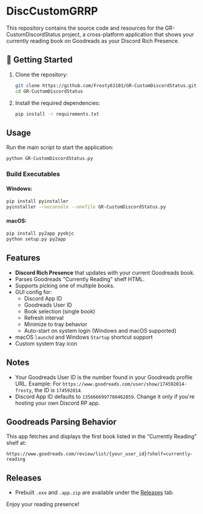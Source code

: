 # DiscCustomGRRP

This repository contains the source code and resources for the GR-CustomDiscordStatus project, a cross-platform application that shows your currently reading book on Goodreads as your Discord Rich Presence.

## 🔧 Getting Started

1. Clone the repository:
    ```bash
    git clone https://github.com/Frosty63101/GR-CustomDiscordStatus.git
    cd GR-CustomDiscordStatus
    ```

2. Install the required dependencies:
    ```bash
    pip install -r requirements.txt
    ```

## Usage

Run the main script to start the application:
```bash
python GR-CustomDiscordStatus.py
```

### Build Executables

#### Windows:
```bash
pip install pyinstaller
pyinstaller --noconsole --onefile GR-CustomDiscordStatus.py
```

#### macOS:
```bash
pip install py2app pyobjc
python setup.py py2app
```

## Features

- **Discord Rich Presence** that updates with your current Goodreads book.
- Parses Goodreads "Currently Reading" shelf HTML.
- Supports picking one of multiple books.
- GUI config for:
  - Discord App ID
  - Goodreads User ID
  - Book selection (single book)
  - Refresh interval
  - Minimize to tray behavior
  - Auto-start on system login (Windows and macOS supported)
- macOS `launchd` and Windows `Startup` shortcut support
- Custom system tray icon

## Notes

- Your Goodreads User ID is the number found in your Goodreads profile URL.
  Example: For `https://www.goodreads.com/user/show/174592014-frosty`, the ID is `174592014`.
- Discord App ID defaults to `1356666997760462859`. Change it only if you're hosting your own Discord RP app.

## Goodreads Parsing Behavior

This app fetches and displays the first book listed in the “Currently Reading” shelf at:
```
https://www.goodreads.com/review/list/{your_user_id}?shelf=currently-reading
```

## Releases

- Prebuilt `.exe` and `.app.zip` are available under the [Releases](https://github.com/Frosty63101/DiscCustomGRRP/releases) tab.

Enjoy your reading presence!
